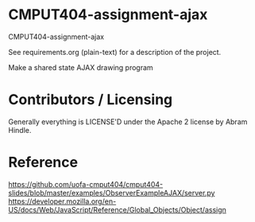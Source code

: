 CMPUT404-assignment-ajax
==============================

CMPUT404-assignment-ajax

See requirements.org (plain-text) for a description of the project.

Make a shared state AJAX drawing program

Contributors / Licensing
========================

Generally everything is LICENSE'D under the Apache 2 license by Abram Hindle.

Reference
========================
https://github.com/uofa-cmput404/cmput404-slides/blob/master/examples/ObserverExampleAJAX/server.py
https://developer.mozilla.org/en-US/docs/Web/JavaScript/Reference/Global_Objects/Object/assign


